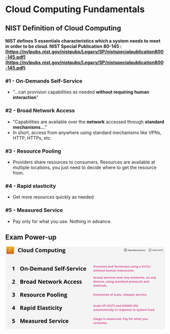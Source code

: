 # Cloud Computing Fundamentals

## NIST Definition of Cloud Computing

#### NIST defines 5 essentials characteristics which a system needs to meet in order to be cloud. NIST Special Publication 80-145 : [https://nvlpubs.nist.gov/nistpubs/Legacy/SP/nistspecialpublication800-145.pdf](https://nvlpubs.nist.gov/nistpubs/Legacy/SP/nistspecialpublication800-145.pdf)

### \#1 - On-Demands Self-Service

* "...can provision capabilities as needed **without requiring human interaction**"

### \#2 - Broad Network Access

* "Capabilities are available over the **network** accessed through **standard mechanisms...**"
* In short, access from anywhere using standard mechanisms like VPNs, HTTP, HTTPs, etc.

### \#3 - Resource Pooling 

* Providers share resources to consumers. Resources are available at multiple locations, you just need to decide where to get the resource from.

### \#4 - Rapid elasticity

* Get more resources quickly as needed

### \#5 - Measured Service

* Pay only for what you use. Nothing in advance.

## Exam Power-up

![](../.gitbook/assets/image%20%2837%29.png)




